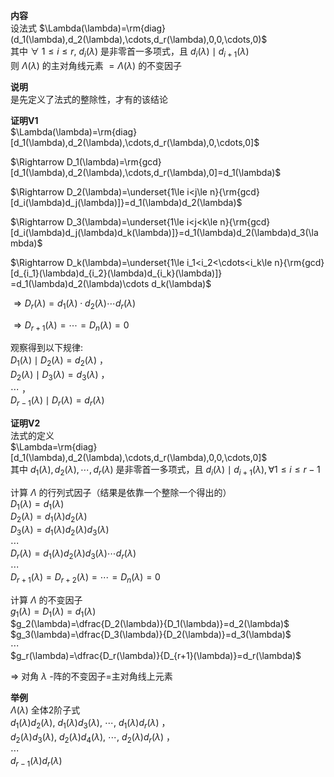 **内容**  
设法式 $\Lambda(\lambda)=\rm{diag}(d_1(\lambda),d_2(\lambda),\cdots,d_r(\lambda),0,0,\cdots,0)$  
其中 $\forall\ 1\le i\le r,\ d_i(\lambda)$ 是非零首一多项式，且 $d_i(\lambda)\mid d_{i+1}(\lambda)$  
则 $\Lambda(\lambda)$ 的主对角线元素 $=\Lambda(\lambda)$ 的不变因子  
  
**说明**  
是先定义了法式的整除性，才有的该结论  
  
**证明V1**  
 $\Lambda(\lambda)=\rm{diag}[d_1(\lambda),d_2(\lambda),\cdots,d_r(\lambda),0,\cdots,0]$  
  
 $\Rightarrow D_1(\lambda)=\rm{gcd}[d_1(\lambda),d_2(\lambda),\cdots,d_r(\lambda),0]=d_1(\lambda)$  
  
 $\Rightarrow D_2(\lambda)=\underset{1\le i<j\le n}{\rm{gcd}[d_i(\lambda)d_j(\lambda)]}=d_1(\lambda)d_2(\lambda)$  
  
 $\Rightarrow D_3(\lambda)=\underset{1\le i<j<k\le n}{\rm{gcd}[d_i(\lambda)d_j(\lambda)d_k(\lambda)]}=d_1(\lambda)d_2(\lambda)d_3(\lambda)$  
  
 $\Rightarrow D_k(\lambda)=\underset{1\le i_1<i_2<\cdots<i_k\le n}{\rm{gcd}[d_{i_1}(\lambda)d_{i_2}(\lambda)d_{i_k}(\lambda)]}  
=d_1(\lambda)d_2(\lambda)\cdots d_k(\lambda)$  
  
 $\Rightarrow D_r(\lambda)=d_1(\lambda)\cdot d_2(\lambda)\cdots d_r(\lambda)$  
  
 $\Rightarrow D_{r+1}(\lambda)=\cdots=D_n(\lambda)=0$  
  
观察得到以下规律:  
 $D_1(\lambda)\mid D_2(\lambda)=d_2(\lambda)$ ，  
 $D_2(\lambda)\mid D_3(\lambda)=d_3(\lambda)$ ，  
 $\cdots$ ，  
 $D_{r-1}(\lambda)\mid D_r(\lambda)=d_r(\lambda)$  
  
**证明V2**  
法式的定义  
 $\Lambda=\rm{diag}[d_1(\lambda),d_2(\lambda),\cdots,d_r(\lambda),0,0,\cdots,0]$  
其中 $d_1(\lambda),d_2(\lambda),\cdots,d_r(\lambda)$ 是非零首一多项式，且 $d_i(\lambda)\mid d_{i+1}(\lambda),\forall 1\le i\le r-1$  
  
计算 $\Lambda$ 的行列式因子（结果是依靠一个整除一个得出的）  
 $D_1(\lambda)=d_1(\lambda)$  
 $D_2(\lambda)=d_1(\lambda)d_2(\lambda)$  
 $D_3(\lambda)=d_1(\lambda)d_2(\lambda)  
d_3(\lambda)$  
 $\cdots$  
 $D_r(\lambda)=d_1(\lambda)d_2(\lambda)  
d_3(\lambda)\cdots d_r(\lambda)$  
 $\cdots$  
 $D_{r+1}(\lambda)=D_{r+2}(\lambda)=\cdots  
=D_n(\lambda)=0$  
  
计算 $\Lambda$ 的不变因子  
 $g_1(\lambda)=D_1(\lambda)=d_1(\lambda)$  
 $g_2(\lambda)=\dfrac{D_2(\lambda)}{D_1(\lambda)}=d_2(\lambda)$  
 $g_3(\lambda)=\dfrac{D_3(\lambda)}{D_2(\lambda)}=d_3(\lambda)$  
 $\cdots$  
 $g_r(\lambda)=\dfrac{D_r(\lambda)}{D_{r+1}(\lambda)}=d_r(\lambda)$  
  
 $\Rightarrow$ 对角 $\lambda$ -阵的不变因子=主对角线上元素  
  
**举例**  
 $\Lambda(\lambda)$ 全体2阶子式  
 $d_1(\lambda)d_2(\lambda),\ d_1(\lambda)d_3(\lambda),\ \cdots,\ d_1(\lambda)d_r(\lambda)$ ，  
 $d_2(\lambda)d_3(\lambda),\ d_2(\lambda)d_4(\lambda),\ \cdots,\ d_2(\lambda)d_r(\lambda)$ ，  
 $\cdots$  
 $d_{r-1}(\lambda)d_r(\lambda)$  
